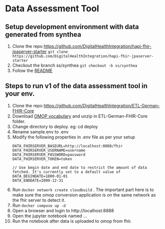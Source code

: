 # Data Assessment  Tool

## Setup development environment with data generated from synthea
1. Clone the repo https://github.com/DigitalHealthIntegration/hapi-fhir-jpaserver-starter `git clone https://github.com/DigitalHealthIntegration/hapi-fhir-jpaserver-starter`
2. Checkout the branch ss/synthea `git checkout -b ss/synthea`
3. Follow the [README](https://github.com/DigitalHealthIntegration/hapi-fhir-jpaserver-starter/blob/ss/synthea/README.md)

## Steps to run v1 of the data assessment tool in your env.

1. Clone the repo https://github.com/DigitalHealthIntegration/ETL-German-FHIR-Core
2. Download [OMOP vocabulary](https://www.dropbox.com/s/2f1xg20yjbiup27/2023-01-01-vocabulary_download_v5_%7Bd496576d-0027-4564-b598-491e7f1ac26f%7D_1672620434076.zip?dl=1) and unzip in ETL-German-FHIR-Core folder.
3. Change directory to deploy. eg: cd deploy
4. Rename sample.env to .env
5. Modify the following properties in .env file as per your setup
    ````
    DATA_FHIRSERVER_BASEURL=http://localhost:8080/fhir 
    DATA_FHIRSERVER_USERNAME=username
    DATA_FHIRSERVER_PASSWORD=password
    DATA_FHIRSERVER_TOKEN=token
    
    // Use begin date and end date to restrict the amount of data fetched. It's currently set to a default value of 
    DATA_BEGINDATE=1800-01-01
    DATA_ENDDATE=2099-12-31
    ````
6. Run `docker network create cloudbuild` . The important part here is to make sure the omop conversion application is on the same network as the fhir server to detect it.
7. Run `docker compose up -d`
8. Open a browser and login to http://localhost:8888
8. Open the jupyter notebook named ...
9. Run the notebook after data is uploaded to omop from fhir.